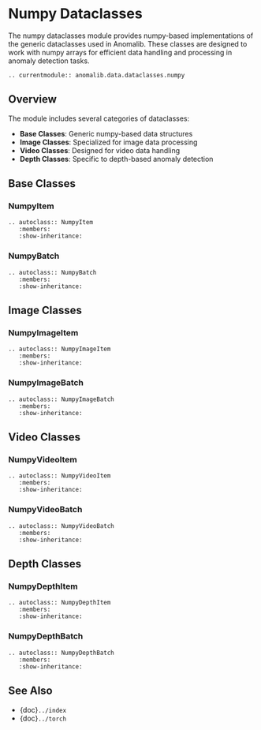 # Numpy Dataclasses

The numpy dataclasses module provides numpy-based implementations of the generic dataclasses used in Anomalib. These classes are designed to work with numpy arrays for efficient data handling and processing in anomaly detection tasks.

```{eval-rst}
.. currentmodule:: anomalib.data.dataclasses.numpy
```

## Overview

The module includes several categories of dataclasses:

- **Base Classes**: Generic numpy-based data structures
- **Image Classes**: Specialized for image data processing
- **Video Classes**: Designed for video data handling
- **Depth Classes**: Specific to depth-based anomaly detection

## Base Classes

### NumpyItem

```{eval-rst}
.. autoclass:: NumpyItem
   :members:
   :show-inheritance:
```

### NumpyBatch

```{eval-rst}
.. autoclass:: NumpyBatch
   :members:
   :show-inheritance:
```

## Image Classes

### NumpyImageItem

```{eval-rst}
.. autoclass:: NumpyImageItem
   :members:
   :show-inheritance:
```

### NumpyImageBatch

```{eval-rst}
.. autoclass:: NumpyImageBatch
   :members:
   :show-inheritance:
```

## Video Classes

### NumpyVideoItem

```{eval-rst}
.. autoclass:: NumpyVideoItem
   :members:
   :show-inheritance:
```

### NumpyVideoBatch

```{eval-rst}
.. autoclass:: NumpyVideoBatch
   :members:
   :show-inheritance:
```

## Depth Classes

### NumpyDepthItem

```{eval-rst}
.. autoclass:: NumpyDepthItem
   :members:
   :show-inheritance:
```

### NumpyDepthBatch

```{eval-rst}
.. autoclass:: NumpyDepthBatch
   :members:
   :show-inheritance:
```

## See Also

- {doc}`../index`
- {doc}`../torch`
